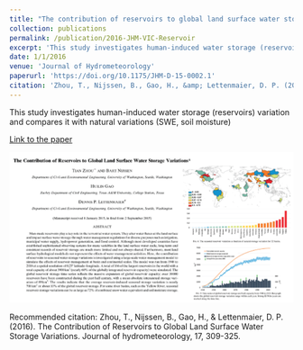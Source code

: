 ```yaml
---
title: "The contribution of reservoirs to global land surface water storage variations"
collection: publications
permalink: /publication/2016-JHM-VIC-Reservoir
excerpt: 'This study investigates human-induced water storage (reservoirs) variation and compares it with natural variations (SWE, soil moisture)'
date: 1/1/2016
venue: 'Journal of Hydrometeorology'
paperurl: 'https://doi.org/10.1175/JHM-D-15-0002.1'
citation: 'Zhou, T., Nijssen, B., Gao, H., &amp; Lettenmaier, D. P. (2016). The Contribution of Reservoirs to Global Land Surface Water Storage Variations. Journal of hydrometeorology, 17, 309-325.'
---
```

This study investigates human-induced water storage (reservoirs) variation and compares it with natural variations (SWE, soil moisture)

[Link to the paper](https://doi.org/10.1175/JHM-D-15-0002.1)

![image](../images/papers/2016-JHM-VIC-Reservoir.png)

Recommended citation: Zhou, T., Nijssen, B., Gao, H., & Lettenmaier, D. P. (2016). The Contribution of Reservoirs to Global Land Surface Water Storage Variations. Journal of hydrometeorology, 17, 309-325.